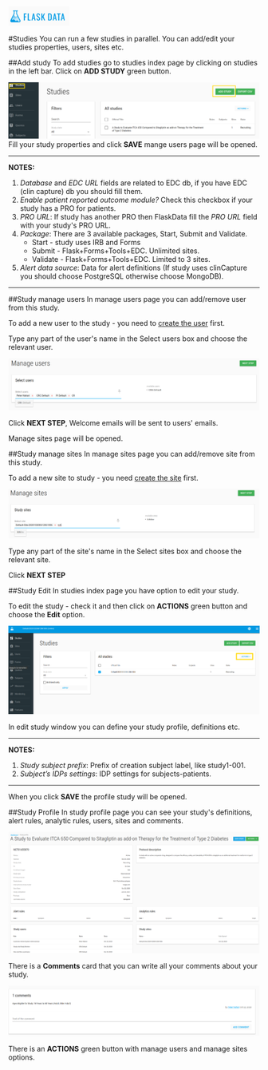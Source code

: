 <a href="https://www.flaskdata.io">![Screenshot](img/flaskdata_logo.PNG)</a>

#Studies
You can run a few studies in parallel.
You can add/edit your studies properties, users, sites etc.

##Add study
To add studies go to studies index page by clicking on studies in the left bar.
Click on **ADD STUDY** green button.

![Screenshot](img/study/studies_index_add_study.PNG)
Fill your study properties and click **SAVE** mange users page will be opened.

---
**NOTES:**

1. *Database* and *EDC URL* fields are related to EDC db, if you have EDC (clin capture) db you should fill them.
2. *Enable patient reported outcome module?* Check this checkbox if your study has a PRO for patients.
3. *PRO URL*: If study has another PRO then FlaskData fill the *PRO URL* field with your study's PRO URL.
4. *Package*: There are 3 available packages, Start, Submit and Validate.
    * Start - study uses IRB and Forms
    * Submit - Flask+Forms+Tools+EDC. Unlimited sites.
    * Validate - Flask+Forms+Tools+EDC. Limited to 3 sites.
5. *Alert data source*: Data for alert definitions (If study uses clinCapture you should choose PostgreSQL otherwise choose MongoDB).
---

##Study manage users
In manage users page you can add/remove user from this study.

To add a new user to the study - you need to [create the user](./manage_users.md#add-user) first.

Type any part of the user's name in the Select users box and choose the relevant user.

![Screenshot](img/study/study_mange_users_type.PNG)

Click **NEXT STEP**, Welcome emails will be sent to users' emails.

Manage sites page will be opened.

##Study manage sites
In manage sites page you can add/remove site from this study.

To add a new site to study - you need [create the site](./manage_sites.md#add-a-new-site) first.

![Screenshot](img/study/study_manage_sites.PNG)

Type any part of the site's name in the Select sites box and choose the relevant site.

Click **NEXT STEP**

##Study Edit
In studies index page you have option to edit your study.

To edit the study - check it and then click on **ACTIONS** green button and choose the **Edit** option.

![Screenshot](img/study/studies_index_actions.PNG)
 
 In edit study window you can define your study profile, definitions etc.
 
---
**NOTES:**

1. *Study subject prefix*: Prefix of creation subject label, like study1-001.
2. *Subject’s IDPs settings*: IDP settings for subjects-patients.
___

When you click **SAVE** the profile study will be opened.

##Study Profile
In study profile page you can see your study's definitions, alert rules, analytic rules, users, sites and comments.

  ![Screenshot](img/study/study_profile.PNG)

There is a **Comments** card that you can write all your comments about your study.

![Screenshot](img/study/study_comment.PNG)

There is an **ACTIONS** green button with manage users and manage sites options.
